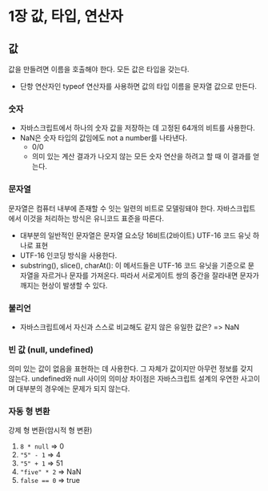 # 1장 값, 타입, 연산자

## 값

값을 만들려면 이름을 호출해야 한다. 
모든 값은 타입을 갖는다.

- 단항 연산자인 typeof 연산자를 사용하면 값의 타입 이름을 문자열 값으로 만든다. 

### 숫자

- 자바스크립트에서 하나의 숫자 값을 저장하는 데 고정된 64개의 비트를 사용한다.
- NaN은 숫자 타입의 값임에도 not a number를 나타낸다.
  - 0/0
  - 의미 있는 계산 결과가 나오지 않는 모든 숫자 연산을 하려고 할 때 이 결과를 얻는다.

### 문자열

문자열은 컴퓨터 내부에 존재할 수 잇는 일련의 비트로 모델링돼야 한다.
자바스크립트에서 이것을 처리하는 방식은 유니코드 표준을 따른다.

- 대부분의 일반적인 문자열은 문자열 요소당 16비트(2바이트) UTF-16 코드 유닛 하나로 표현
- UTF-16 인코딩 방식을 사용한다.
- substring(), slice(), charAt(): 이 메서드들은 UTF-16 코드 유닛을 기준으로 문자열을 자르거나 문자를 가져온다. 따라서 서로게이트 쌍의 중간을 잘라내면 문자가 깨지는 현상이 발생할 수 있다.

### 불리언

- 자바스크립트에서 자신과 스스로 비교해도 같지 않은 유일한 값은? => NaN

### 빈 값 (null, undefined)

의미 있는 값이 없음을 표현하는 데 사용한다. 그 자체가 값이지만 아무런 정보를 갖지 않는다.
undefined와 null 사이의 의미상 차이점은 자바스크립트 설계의 우연한 사고이며 대부분의 경우에는 문제가 되지 않는다.

### 자동 형 변환 
강제 형 변환(암시적 형 변환)

1. `8 * null` => 0
2. `"5" - 1` => 4
3. `"5" + 1` => 51
4. `"five" * 2` => NaN
5. `false == 0` => true
